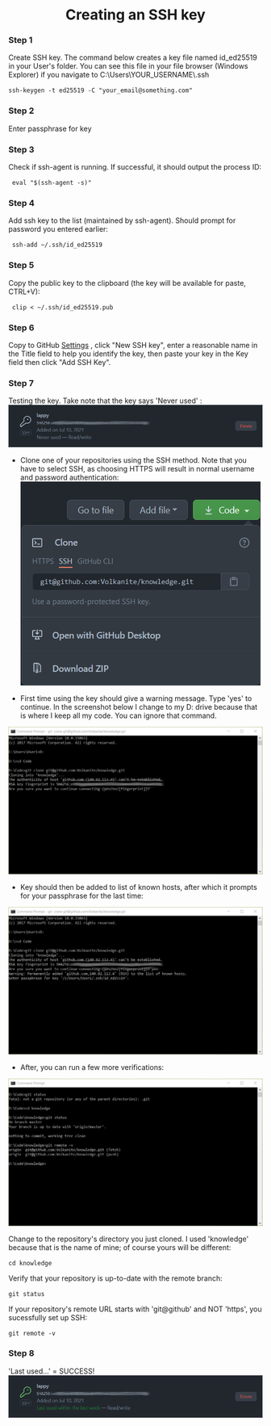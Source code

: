 <h1 align="center">Creating an SSH key</h1>

### Step 1
Create SSH key. The command below creates a key file named id_ed25519 in your User's folder. You can see this file in your file browser (Windows Explorer) if you navigate to C:\Users\YOUR_USERNAME\\.ssh

    ssh-keygen -t ed25519 -C "your_email@something.com"
    
### Step 2
Enter passphrase for key

### Step 3
Check if ssh-agent is running. If successful, it should output the process ID:

     eval "$(ssh-agent -s)"  

### Step 4
Add ssh key to the list (maintained by ssh-agent). Should prompt for password you entered earlier:

     ssh-add ~/.ssh/id_ed25519

### Step 5
Copy the public key to the clipboard (the key will be available for paste, CTRL+V):

     clip < ~/.ssh/id_ed25519.pub

### Step 6
Copy to GitHub [Settings](https://github.com/settings/keys) , click "New SSH key", enter a reasonable name in the Title field to help you identify the key, then paste your key in the Key field then click "Add SSH Key".

### Step 7
Testing the key. Take note that the key says 'Never used' :  
![alt text](https://github.com/Volkanite/knowledge/blob/master/images/key_before.png "Before use")  

- Clone one of your repositories using the SSH method. Note that you have to select SSH, as choosing HTTPS will result in normal username and password authentication:  
![alt text](https://github.com/Volkanite/knowledge/blob/master/images/ssh_clone.png)  

- First time using the key should give a warning message. Type 'yes' to continue. In the screenshot below I change to my D: drive because that is where I keep all my code. You can ignore that command. 

![alt text](https://github.com/Volkanite/knowledge/blob/master/images/clone.png)  

- Key should then be added to list of known hosts, after which it prompts for your passphrase for the last time:  

![alt text](https://github.com/Volkanite/knowledge/blob/master/images/passphrase.png)  

- After, you can run a few more verifications:

![alt text](https://github.com/Volkanite/knowledge/blob/master/images/verify.png)  

Change to the repository's directory you just cloned. I used 'knowledge' because that is the name of mine; of course yours will be different:

    cd knowledge
    
Verify that your repository is up-to-date with the remote branch:

    git status
    
If your repository's remote URL starts with 'git@github' and NOT 'https', you sucessfully set up SSH:

    git remote -v

### Step 8
'Last used...' = SUCCESS!  
![alt text](https://github.com/Volkanite/knowledge/blob/master/images/key_after.png "After use")
